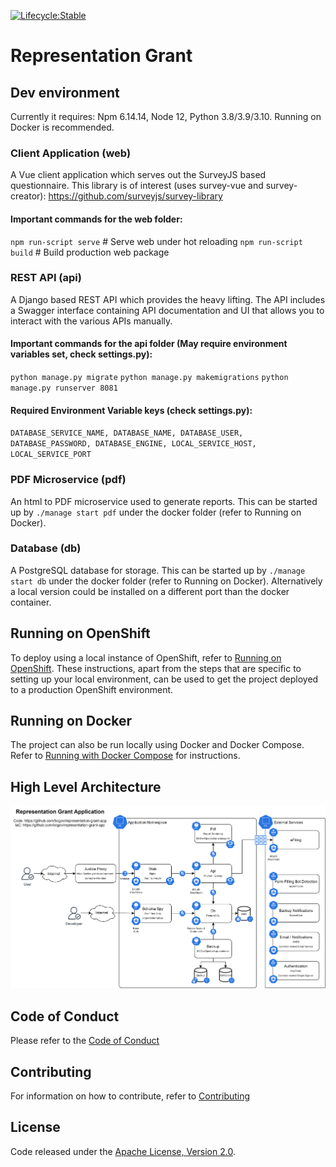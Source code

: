 [![Lifecycle:Stable](https://img.shields.io/badge/Lifecycle-Stable-97ca00)](https://github.com/bcgov/representation-grant-app/)

# Representation Grant
## Dev environment
Currently it requires: Npm 6.14.14, Node 12, Python 3.8/3.9/3.10. Running on Docker is recommended.

### Client Application (web)
A Vue client application which serves out the SurveyJS based questionnaire.
This library is of interest (uses survey-vue and survey-creator): https://github.com/surveyjs/survey-library

#### Important commands for the web folder:
`npm run-script serve` # Serve web under hot reloading
`npm run-script build` # Build production web package

###	REST API (api)
A Django based REST API which provides the heavy lifting.  The API includes a Swagger interface containing API documentation and UI that allows you to interact with the various APIs manually.

#### Important commands for the api folder (May require environment variables set, check settings.py):
`python manage.py migrate`
`python manage.py makemigrations`
`python manage.py runserver 8081`

#### Required Environment Variable keys (check settings.py):
`DATABASE_SERVICE_NAME, DATABASE_NAME, DATABASE_USER, DATABASE_PASSWORD, DATABASE_ENGINE, LOCAL_SERVICE_HOST, LOCAL_SERVICE_PORT`

### PDF Microservice (pdf)
An html to PDF microservice used to generate reports.
This can be started up by `./manage start pdf` under the docker folder (refer to Running on Docker).

###	Database (db)
A PostgreSQL database for storage.
This can be started up by `./manage start db` under the docker folder (refer to Running on Docker). Alternatively a local version could be installed on a different port than the docker container.

## Running on OpenShift
To deploy using a local instance of OpenShift, refer to [Running on OpenShift](./RunningOnOpenShift.md).  These instructions, apart from the steps that are specific to setting up your local environment, can be used to get the project deployed to a production OpenShift environment.

## Running on Docker
The project can also be run locally using Docker and Docker Compose.  Refer to [Running with Docker Compose](./docker/README.md) for instructions.

## High Level Architecture

![Representation Grant Application](./doc/diagrams/RepGrant.drawio.svg)

## Code of Conduct
Please refer to the [Code of Conduct](./CODE_OF_CONDUCT.md)

## Contributing
For information on how to contribute, refer to [Contributing](CONTRIBUTING.md)

## License
Code released under the [Apache License, Version 2.0](./LICENSE).
